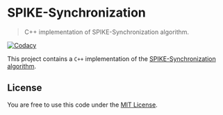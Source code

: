 # SPIKE-Synchronization

> C++ implementation of SPIKE-Synchronization algorithm.

[![Codacy](https://app.codacy.com/project/badge/Grade/e73335dc1c4a418fa353697fe79747fe)](https://www.codacy.com/gh/ClaudiuGeorgiu/SPIKE-Synchronization)

This project contains a `C++` implementation of the [SPIKE-Synchronization algorithm](http://arxiv.org/pdf/1502.02027.pdf).



## License

You are free to use this code under the [MIT License](https://github.com/ClaudiuGeorgiu/SPIKE-Synchronization/blob/master/LICENSE).
